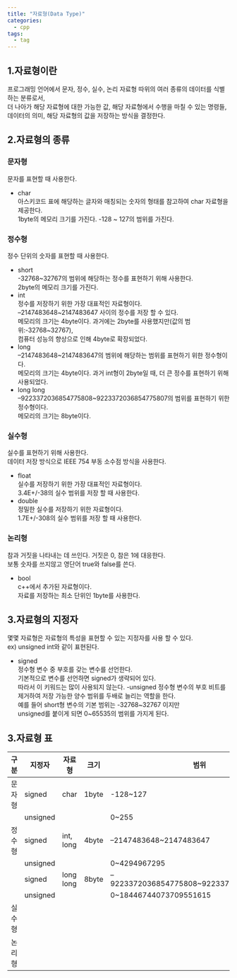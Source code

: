 ```yaml
---
title: "자료형(Data Type)"
categories:
  - cpp
tags:
  - tag
---
```


## 1.자료형이란
프로그래밍 언어에서 문자, 정수, 실수, 논리 자료형 따위의 여러 종류의 데이터를 식별하는 분류로서,  
더 나아가 해당 자료형에 대한 가능한 값, 해당 자료형에서 수행을 마칠 수 있는 명령들,  
데이터의 의미, 해당 자료형의 값을 저장하는 방식을 결정한다.

## 2.자료형의 종류
### 문자형
문자를 표현할 때 사용한다.
- char  
  아스키코드 표에 해당하는 글자와 매칭되는 숫자의 형태를 참고하여 char 자료형을 제공한다.  
  1byte의 메모리 크기를 가진다. -128 ~ 127의 범위를 가진다. 

### 정수형
정수 단위의 숫자를 표현할 때 사용한다.
- short  
  -32768~32767의 범위에 해당하는 정수를 표현하기 위해 사용한다.  
  2byte의 메모리 크기를 가진다.
- int  
  정수를 저장하기 위한 가장 대표적인 자료형이다.  
  –2147483648~2147483647 사이의 정수를 저장 할 수 있다.  
  메모리의 크기는 4byte이다. 과거에는 2byte를 사용했지만(값의 범위:-32768~32767),  
  컴퓨터 성능의 향상으로 인해 4byte로 확장되었다.
- long  
  –2147483648~2147483647의 범위에 해당하는 범위를 표현하기 위한 정수형이다.  
  메모리의 크기는 4byte이다. 과거 int형이 2byte일 때, 더 큰 정수를 표현하기 위해 사용되었다.  
- long long  
  –9223372036854775808~9223372036854775807의 범위를 표현하기 위한 정수형이다.  
  메모리의 크기는 8byte이다.

### 실수형
실수를 표현하기 위해 사용한다.  
데이터 저장 방식으로 IEEE 754 부동 소수점 방식을 사용한다.
- float  
  실수를 저장하기 위한 가장 대표적인 자료형이다.  
  3.4E+/-38의 실수 범위를 저장 할 때 사용한다.
- double  
  정밀한 실수를 저장하기 위한 자료형이다.  
  1.7E+/-308의 실수 범위를 저장 할 때 사용한다.

### 논리형
참과 거짓을 나타내는 데 쓰인다. 거짓은 0, 참은 1에 대응한다.  
보통 숫자를 쓰지않고 영단어 true와 false를 쓴다.
- bool  
  c++에서 추가된 자료형이다.  
  자료를 저장하는 최소 단위인 1byte를 사용한다.

## 3.자료형의 지정자
몇몇 자료형은 자료형의 특성을 표현할 수 있는 지정자를 사용 할 수 있다.  
ex) unsigned int와 같이 표현된다.
- signed  
  정수형 변수 중 부호를 갖는 변수를 선언한다.  
  기본적으로 변수를 선언하면 signed가 생략되어 있다.  
  따라서 이 키워드는 많이 사용되지 않는다.
-unsigned
  정수형 변수의 부호 비트를 제거하여 저장 가능한 양수 범위를 두배로 늘리는 역할을 한다.  
  예를 들어 short형 변수의 기본 범위는 -32768\~32767 이지만  
  unsigned를 붙이게 되면 0~65535의 범위를 가지게 된다.

## 3.자료형 표
구분|지정자|자료형|크기|범위
---|---|---|---|---
문자형|signed|char|1byte|-128~127
||unsigned|||0~255
정수형|signed|int, long|4byte|–2147483648~2147483647
||unsigned|||0~4294967295
||signed|long long|8byte|–9223372036854775808~9223372036854775807
||unsigned|||0~18446744073709551615
실수형|
논리형|
